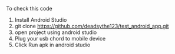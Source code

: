 To check this code
1. Install Android Studio
2. git clone https://github.com/deadsythe123/test_android_app.git
3. open project using android studio
4. Plug your usb chord to mobile device
5. Click Run apk in android studio
